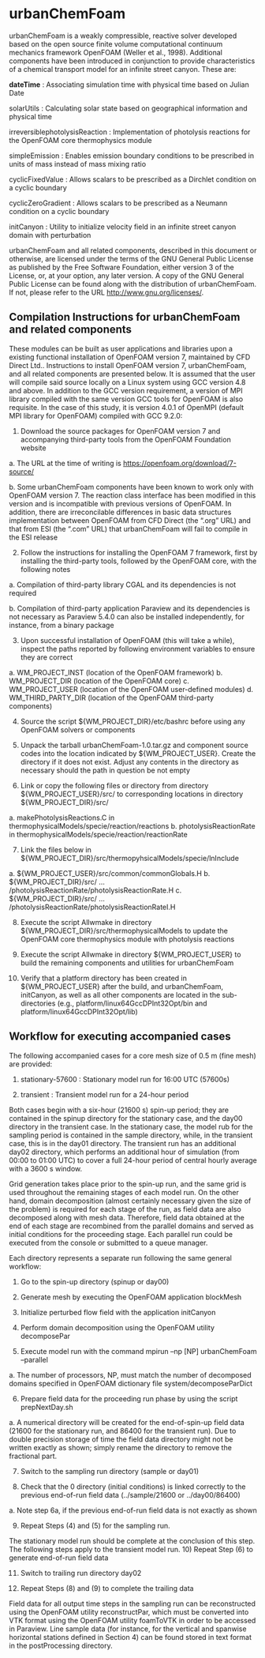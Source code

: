 # urbanChemFoam

urbanChemFoam is a weakly compressible, reactive solver developed based on the open source finite volume computational continuum mechanics framework OpenFOAM (Weller et al., 1998).  Additional components have been introduced in conjunction to provide characteristics of a chemical transport model for an infinite street canyon.  These are:

**dateTime** :	Associating simulation time with physical time based on Julian Date

solarUtils :	Calculating solar state based on geographical information and physical time 

irreversiblephotolysisReaction :	Implementation of photolysis reactions for the OpenFOAM core thermophysics module

simpleEmission :	Enables emission boundary conditions to be prescribed in units of mass instead of mass mixing ratio

cyclicFixedValue :	Allows scalars to be prescribed as a Dirchlet condition on a cyclic boundary

cyclicZeroGradient :	Allows scalars to be prescribed as a Neumann condition on a cyclic boundary

initCanyon :	Utility to initialize velocity field in an infinite street canyon domain with perturbation

urbanChemFoam and all related components, described in this document or otherwise, are licensed under the terms of the GNU General Public License as published by the Free Software Foundation, either version 3 of the License, or, at your option, any later version.  A copy of the GNU General Public License can be found along with the distribution of urbanChemFoam.  If not, please refer to the URL http://www.gnu.org/licenses/.

## Compilation Instructions for urbanChemFoam and related components

These modules can be built as user applications and libraries upon a existing functional installation of OpenFOAM version 7, maintained by CFD Direct Ltd..  Instructions to install OpenFOAM version 7, urbanChemFoam, and all related components are presented below.  It is assumed that the user will compile said source locally on a Linux system using GCC version 4.8 and above.  In addition to the GCC version requirement, a version of MPI library compiled with the same version GCC tools for OpenFOAM is also requisite.  In the case of this study, it is version 4.0.1 of OpenMPI (default MPI library for OpenFOAM) compiled with GCC 9.2.0:

1)	Download the source packages for OpenFOAM version 7 and accompanying third-party tools from the OpenFOAM Foundation website

a.	The URL at the time of writing is https://openfoam.org/download/7-source/

b.	Some urbanChemFoam components have been known to work only with OpenFOAM version 7.  The reaction class interface has been modified in this version and is incompatible with previous versions of OpenFOAM.  In addition, there are irreconcilable differences in basic data structures implementation between OpenFOAM from CFD Direct (the “.org” URL) and that from ESI (the “.com” URL) that urbanChemFoam will fail to compile in the ESI release
 
2)	Follow the instructions for installing the OpenFOAM 7 framework, first by installing the third-party tools, followed by the OpenFOAM core, with the following notes

a.	Compilation of third-party library CGAL and its dependencies is not required

b.	Compilation of third-party application Paraview and its dependencies is not necessary as Paraview 5.4.0 can also be installed independently, for instance, from a binary package

3)	Upon successful installation of OpenFOAM (this will take a while), inspect the paths reported by following environment variables to ensure they are correct

a.	WM_PROJECT_INST (location of the OpenFOAM framework)
b.	WM_PROJECT_DIR (location of the OpenFOAM core)
c.	WM_PROJECT_USER (location of the OpenFOAM user-defined modules)
d.	WM_THIRD_PARTY_DIR (location of the OpenFOAM third-party components)

4)	Source the script ${WM_PROJECT_DIR}/etc/bashrc before using any OpenFOAM solvers or components

5)	Unpack the tarball urbanChemFoam-1.0.tar.gz and component source codes into the location indicated by ${WM_PROJECT_USER}.  Create the directory if it does not exist.  Adjust any contents in the directory as necessary should the path in question be not empty

6)	Link or copy the following files or directory from directory ${WM_PROJECT_USER}/src/ to corresponding locations in directory ${WM_PROJECT_DIR}/src/

a.	makePhotolysisReactions.C in thermophysicalModels/specie/reaction/reactions
b.	photolysisReactionRate in thermophysicalModels/specie/reaction/reactionRate

7)	Link the files below in ${WM_PROJECT_DIR}/src/thermopyhsicalModels/specie/lnInclude

a.	${WM_PROJECT_USER}/src/common/commonGlobals.H
b.	${WM_PROJECT_DIR}/src/ … /photolysisReactionRate/photolysisReactionRate.H
c.	${WM_PROJECT_DIR}/src/ … /photolysisReactionRate/photolysisReactionRateI.H

8)	Execute the script Allwmake in directory ${WM_PROJECT_DIR}/src/thermophysicalModels to update the OpenFOAM core thermophysics module with photolysis reactions

9)	Execute the script Allwmake in directory ${WM_PROJECT_USER} to build the remaining components and utilities for urbanChemFoam

10)	Verify that a platform directory has been created in ${WM_PROJECT_USER} after the build, and urbanChemFoam, initCanyon, as well as all other components are located in the sub-directories (e.g., platform/linux64GccDPInt32Opt/bin and platform/linux64GccDPInt32Opt/lib)

## Workflow for executing accompanied cases

The following accompanied cases for a core mesh size of 0.5 m (fine mesh) are provided:

1)	stationary-57600 : Stationary model run for 16:00 UTC (57600s)

2)	transient : Transient model run for a 24-hour period

Both cases begin with a six-hour (21600 s) spin-up period; they are contained in the spinup directory for the stationary case, and the day00 directory in the transient case.  In the stationary case, the model rub for the sampling period is contained in the sample directory, while, in the transient case, this is in the day01 directory.  The transient run has an additional day02 directory, which performs an additional hour of simulation (from 00:00 to 01:00 UTC) to cover a full 24-hour period of central hourly average with a 3600 s window.

Grid generation takes place prior to the spin-up run, and the same grid is used throughout the remaining stages of each model run.  On the other hand, domain decomposition (almost certainly necessary given the size of the problem) is required for each stage of the run, as field data are also decomposed along with mesh data.  Therefore, field data obtained at the end of each stage are recombined from the parallel domains and served as initial conditions for the proceeding stage.  Each parallel run could be executed from the console or submitted to a queue manager.

Each directory represents a separate run following the same general workflow:

1)	Go to the spin-up directory (spinup or day00)

2)	Generate mesh by executing the OpenFOAM application blockMesh

3)	Initialize perturbed flow field with the application initCanyon

4)	Perform domain decomposition using the OpenFOAM utility decomposePar

5)	Execute model run with the command mpirun –np [NP] urbanChemFoam –parallel

a.	The number of processors, NP, must match the number of decomposed domains specified in OpenFOAM dictionary file system/decomposeParDict 

6)	Prepare field data for the proceeding run phase by using the script prepNextDay.sh

a.	A numerical directory will be created for the end-of-spin-up field data (21600 for the stationary run, and 86400 for the transient run).  Due to double precision storage of time the field data directory might not be written exactly as shown; simply rename the directory to remove the fractional part. 

7)	Switch to the sampling run directory (sample or day01)

8)	Check that the 0 directory (initial conditions) is linked correctly to the previous end-of-run field data (../sample/21600 or ../day00/86400)

a.	Note step 6a, if the previous end-of-run field data is not exactly as shown

9)	Repeat Steps (4) and (5) for the sampling run.

The stationary model run should be complete at the conclusion of this step.  The following steps apply to the transient model run.
10)	Repeat Step (6) to generate end-of-run field data 

11)	Switch to trailing run directory day02

12)	Repeat Steps (8) and (9) to complete the trailing data

Field data for all output time steps in the sampling run can be reconstructed using the OpenFOAM utility reconstructPar, which must be converted into VTK format using the OpenFOAM utility foamToVTK in order to be accessed in Paraview.  Line sample data (for instance, for the vertical and spanwise horizontal stations defined in Section 4) can be found stored in text format in the postProcessing directory.

